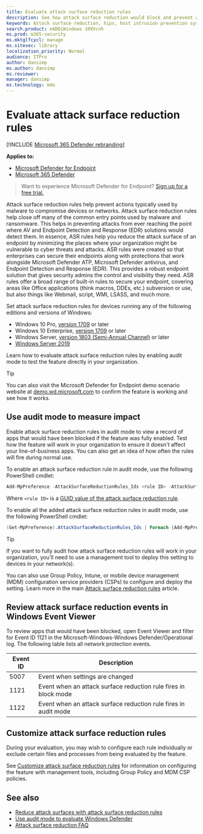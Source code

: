 ```yaml
---
title: Evaluate attack surface reduction rules
description: See how attack surface reduction would block and prevent attacks with the custom demo tool.
keywords: Attack surface reduction, hips, host intrusion prevention system, protection rules, anti-exploit, antiexploit, exploit, infection prevention, evaluate, test, demo
search.product: eADQiWindows 10XVcnh
ms.prod: m365-security
ms.mktglfcycl: manage
ms.sitesec: library
localization_priority: Normal
audience: ITPro
author: dansimp
ms.author: dansimp
ms.reviewer: 
manager: dansimp
ms.technology: mde
---
```


# Evaluate attack surface reduction rules

[!INCLUDE [Microsoft 365 Defender rebranding](../../includes/microsoft-defender.md)]


**Applies to:**
- [Microsoft Defender for Endpoint](https://go.microsoft.com/fwlink/?linkid=2154037)
- [Microsoft 365 Defender](https://go.microsoft.com/fwlink/?linkid=2118804)

>Want to experience Microsoft Defender for Endpoint? [Sign up for a free trial.](https://www.microsoft.com/microsoft-365/windows/microsoft-defender-atp?ocid=docs-wdatp-enablesiem-abovefoldlink)

Attack surface reduction rules help prevent actions typically used by malware to compromise devices or networks. Attack surface reduction rules help close off many of the common entry points used by malware and ransomware. This helps in preventing attacks from ever reaching the point where AV and Endpoint Detection and Response (EDR) solutions would detect them. In essence, ASR rules help you reduce the attack surface of an endpoint by minimizing the places where your organization might be vulnerable to cyber threats and attacks. 
ASR rules were created so that enterprises can secure their endpoints along with protections that work alongside Microsoft Defender ATP, Microsoft Defender antivirus, and Endpoint Detection and Response (EDR). This provides a robust endpoint solution that gives security admins the control and visibility they need. ASR rules offer a broad range of built-in rules to secure your endpoint, covering areas like Office applications (think macros, DDEs, etc.) subversion or use, but also things like Webmail, script, WMI, LSASS, and much more. 

Set attack surface reduction rules for devices running any of the following editions and versions of Windows:

- Windows 10 Pro, [version 1709](https://docs.microsoft.com/windows/whats-new/whats-new-windows-10-version-1709) or later
- Windows 10 Enterprise, [version 1709](https://docs.microsoft.com/windows/whats-new/whats-new-windows-10-version-1709) or later
- Windows Server, [version 1803 (Semi-Annual Channel)](https://docs.microsoft.com/windows-server/get-started/whats-new-in-windows-server-1803) or later
- [Windows Server 2019](https://docs.microsoft.com/windows-server/get-started-19/whats-new-19)

Learn how to evaluate attack surface reduction rules by enabling audit mode to test the feature directly in your organization.

> [!TIP]
> You can also visit the Microsoft Defender for Endpoint demo scenario website at [demo.wd.microsoft.com](https://demo.wd.microsoft.com?ocid=cx-wddocs-testground) to confirm the feature is working and see how it works.

## Use audit mode to measure impact

Enable attack surface reduction rules in audit mode to view a record of apps that would have been blocked if the feature was fully enabled. Test how the feature will work in your organization to ensure it doesn't affect your line-of-business apps. You can also get an idea of how often the rules will fire during normal use.

To enable an attack surface reduction rule in audit mode, use the following PowerShell cmdlet:

```PowerShell
Add-MpPreference -AttackSurfaceReductionRules_Ids <rule ID> -AttackSurfaceReductionRules_Actions AuditMode
```

Where `<rule ID>` is a [GUID value of the attack surface reduction rule](attack-surface-reduction.md#attack-surface-reduction-rules).

To enable all the added attack surface reduction rules in audit mode, use the following PowerShell cmdlet:

```PowerShell
(Get-MpPreference).AttackSurfaceReductionRules_Ids | Foreach {Add-MpPreference -AttackSurfaceReductionRules_Ids $_ -AttackSurfaceReductionRules_Actions AuditMode}
```

> [!TIP]
> If you want to fully audit how attack surface reduction rules will work in your organization, you'll need to use a management tool to deploy this setting to devices in your network(s).

You can also use Group Policy, Intune, or mobile device management (MDM) configuration service providers (CSPs) to configure and deploy the setting. Learn more in the main [Attack surface reduction rules](attack-surface-reduction.md) article.

## Review attack surface reduction events in Windows Event Viewer

To review apps that would have been blocked, open Event Viewer and filter for Event ID 1121 in the Microsoft-Windows-Windows Defender/Operational log. The following table lists all network protection events.

Event ID | Description
-|-
 5007 | Event when settings are changed
 1121 | Event when an attack surface reduction rule fires in block mode
 1122 | Event when an attack surface reduction rule fires in audit mode

## Customize attack surface reduction rules

During your evaluation, you may wish to configure each rule individually or exclude certain files and processes from being evaluated by the feature.

See [Customize attack surface reduction rules](customize-attack-surface-reduction.md) for information on configuring the feature with management tools, including Group Policy and MDM CSP policies.

## See also

* [Reduce attack surfaces with attack surface reduction rules](attack-surface-reduction.md)
* [Use audit mode to evaluate Windows Defender](audit-windows-defender.md)
* [Attack surface reduction FAQ](attack-surface-reduction.md)
